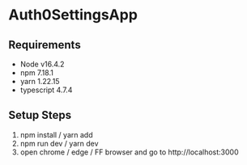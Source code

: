 # Auth0SettingsApp

## Requirements

 * Node  v16.4.2
 * npm   7.18.1
 * yarn  1.22.15
 * typescript 4.7.4

## Setup Steps

1) npm install / yarn add 
2) npm run dev / yarn dev
3) open chrome / edge / FF browser and go to http://localhost:3000 
